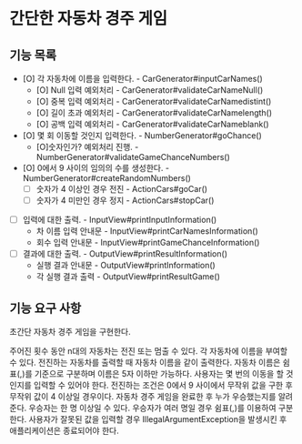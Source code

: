 # 간단한 자동차 경주 게임

## 기능 목록
- [O] 각 자동차에 이름을 입력한다. - CarGenerator#inputCarNames()
    - [O] Null 입력 예외처리    - CarGenerator#validateCarNameNull()
    - [O] 중복 입력 예외처리    - CarGenerator#validateCarNamedistint()
    - [O] 길이 초과 예외처리    - CarGenerator#validateCarNamelength()
    - [O] 공백 입력 예외처리    - CarGenerator#validateCarNameblank()
- [O] 몇 회 이동할 것인지 입력한다. - NumberGenerator#goChance()
    - [O]숫자인가? 예외처리 진행.   - NumberGenerator#validateGameChanceNumbers()
- [O] 0에서 9 사이의 임의의 수를 생성한다. - NumberGenerator#createRandomNumbers()
    - [ ] 숫자가 4 이상인 경우 전진 - ActionCars#goCar()
    - [ ] 숫자가 4 미만인 경우 정지 - ActionCars#stopCar()

- [ ] 입력에 대한 출력. - InputView#printInputInformation()
    - 차 이름 입력 안내문 - InputView#printCarNamesInformation()
    - 회수 입력 안내문  - InputView#printGameChanceInformation()
- [ ] 결과에 대한 출력. - OutputView#printResultInformation()
    - 실행 결과 안내문 - OutputView#printInformation()
    - 각 실행 결과 출력 - OutputView#printResultGame()

## 기능 요구 사항

초간단 자동차 경주 게임을 구현한다.

주어진 횟수 동안 n대의 자동차는 전진 또는 멈출 수 있다.
각 자동차에 이름을 부여할 수 있다. 전진하는 자동차를 출력할 때 자동차 이름을 같이 출력한다.
자동차 이름은 쉼표(,)를 기준으로 구분하며 이름은 5자 이하만 가능하다.
사용자는 몇 번의 이동을 할 것인지를 입력할 수 있어야 한다.
전진하는 조건은 0에서 9 사이에서 무작위 값을 구한 후 무작위 값이 4 이상일 경우이다.
자동차 경주 게임을 완료한 후 누가 우승했는지를 알려준다. 우승자는 한 명 이상일 수 있다.
우승자가 여러 명일 경우 쉼표(,)를 이용하여 구분한다.
사용자가 잘못된 값을 입력할 경우 IllegalArgumentException을 발생시킨 후 애플리케이션은 종료되어야 한다.